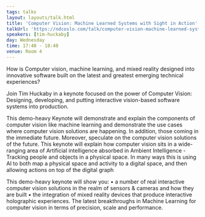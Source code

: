 ```yaml
---
tags: talks
layout: layouts/talk.html
title: 'Computer Vision: Machine Learned Systems with Sight in Action'
talkUrl: 'https://ndcoslo.com/talk/computer-vision-machine-learned-systems-with-sight-in-action/'
speakers: [tim-huckaby]
day: Wednesday
time: 17:40 - 18:40
venue: Room 4
---
```

How is Computer vision, machine learning, and mixed reality designed into innovative software built on the latest and greatest emerging technical experiences?

Join Tim Huckaby in a keynote focused on the power of Computer Vision: Designing, developing, and putting interactive vision-based software systems into production.


This demo-heavy Keynote will demonstrate and explain the components of computer vision like machine learning and demonstrate the use cases where computer vision solutions are happening. In addition, those coming in the immediate future. Moreover, speculate on the computer vision solutions of the future.
This keynote will explain how computer vision sits in a wide-ranging area of Artificial intelligence absorbed in Ambient Intelligence - Tracking people and objects in a physical space. In many ways this is using AI to both map a physical space and activity to a digital space, and then allowing actions on top of the digital graph


This demo-heavy keynote will show you:
• a number of real interactive computer vision solutions in the realm of sensors & cameras and how they are built
• the integration of mixed reality devices that produce interactive holographic experiences.
The latest breakthroughs in Machine Learning for computer vision in terms of precision, scale and performance.